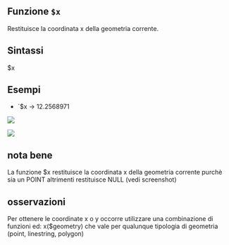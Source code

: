 ## Funzione `$x`

Restituisce la coordinata x della geometria corrente.

## Sintassi

$x

## Esempi

* `$x → 12.2568971

![](/img/geometria/$x/$x1.png)

![](/img/geometria/$x/$x2.png)

## nota bene

La funzione $x restituisce la coordinata x della geometria corrente purchè sia un POINT altrimenti restituisce NULL (vedi screenshot)

## osservazioni

Per ottenere le coordinate x o y occorre utilizzare una combinazione di funzioni ed: x($geometry) che vale per qualunque tipologia di geometria (point, linestring, polygon)